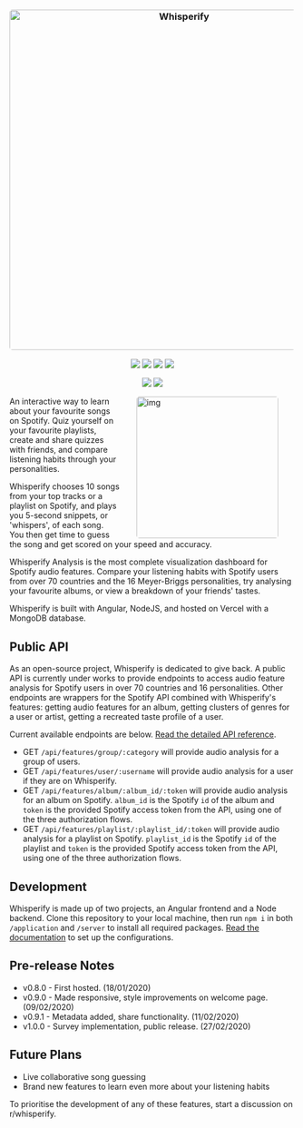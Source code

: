 <h3 align="center"><img src="https://i.imgur.com/zBxrTgI.png" width="600px" style="border-radius: 5px" alt="Whisperify"></h3>
<p align="center">
  <a href="https://whisperify.net" target="_blank" rel="noopener noreferrer"><img src="https://img.shields.io/badge/try_it_out-whisperify.net-0099FF.svg"></a>
  <a href="https://github.com/eightants/whisperify/releases/latest"><img src="https://img.shields.io/github/release/eightants/whisperify/all.svg?colorB=38a275?label=version"></a>
  <a href="https://reddit.com/r/whisperify" target="_blank" rel="noopener noreferrer"><img src="https://img.shields.io/badge/join%20the%20community-on%20reddit-FF5700.svg"></a>
  <a href="https://ko-fi.com/eightants" target="_blank" rel="noopener noreferrer"><img src="https://img.shields.io/badge/buy_me_a-coffee-ff69b4.svg"></a>
</p>
<p align="center">
  <img src="https://img.shields.io/endpoint?url=https://whisperify.net/api/averagescore/all">
  <img src="https://img.shields.io/endpoint?url=https://whisperify.net/api/countchallenges">
</p>

<img src="https://i.imgur.com/gMb8Tzj.png" alt="img" align="right" width="250px" style="border-radius: 5px; margin: 0px 30px;" alt="Your music insight">

An interactive way to learn about your favourite songs on Spotify. Quiz yourself on your favourite playlists, create and share quizzes with friends, and compare listening habits through your personalities. 

Whisperify chooses 10 songs from your top tracks or a playlist on Spotify, and plays you 5-second snippets, or 'whispers', of each song. You then get time to guess the song and get scored on your speed and accuracy. 

Whisperify Analysis is the most complete visualization dashboard for Spotify audio features. Compare your listening habits with Spotify users from over 70 countries and the 16 Meyer-Briggs personalities, try analysing your favourite albums, or view a breakdown of your friends' tastes. 

Whisperify is built with Angular, NodeJS, and hosted on Vercel with a MongoDB database. 

## Public API
As an open-source project, Whisperify is dedicated to give back. A public API is currently under works to provide endpoints to access audio feature analysis for Spotify users in over 70 countries and 16 personalities. Other endpoints are wrappers for the Spotify API combined with Whisperify's features: getting audio features for an album, getting clusters of genres for a user or artist, getting a recreated taste profile of a user. 

Current available endpoints are below. [Read the detailed API reference](https://whisperify.net/documentation/reference). 
* GET `/api/features/group/:category` will provide audio analysis for a group of users. 
* GET `/api/features/user/:username` will provide audio analysis for a user if they are on Whisperify. 
* GET `/api/features/album/:album_id/:token` will provide audio analysis for an album on Spotify. `album_id` is the Spotify `id` of the album and `token` is the provided Spotify access token from the API, using one of the three authorization flows. 
* GET `/api/features/playlist/:playlist_id/:token` will provide audio analysis for a playlist on Spotify. `playlist_id` is the Spotify `id` of the playlist and `token` is the provided Spotify access token from the API, using one of the three authorization flows. 

## Development
Whisperify is made up of two projects, an Angular frontend and a Node backend. Clone this repository to your local machine, then run `npm i` in both `/application` and `/server` to install all required packages. [Read the documentation](https://whisperify.net/documentation/getting-started) to set up the configurations. 

## Pre-release Notes
* v0.8.0 - First hosted. (18/01/2020)
* v0.9.0 - Made responsive, style improvements on welcome page. (09/02/2020)
* v0.9.1 - Metadata added, share functionality. (11/02/2020)
* v1.0.0 - Survey implementation, public release. (27/02/2020)

## Future Plans
* Live collaborative song guessing
* Brand new features to learn even more about your listening habits

To prioritise the development of any of these features, start a discussion on r/whisperify. 
